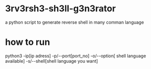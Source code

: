 # 3rv3rsh3-sh3ll-g3n3rator
a python script to generate reverse shell in many comman language
# how to run
python3 -ip[ip adress] -p/--port[port_no] -o/--option[ shell language available] -s/--shell[shell language you want]

